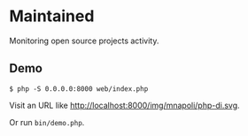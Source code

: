# Maintained

Monitoring open source projects activity.

## Demo

    $ php -S 0.0.0.0:8000 web/index.php

Visit an URL like [http://localhost:8000/img/mnapoli/php-di.svg](http://localhost:8000/img/mnapoli/php-di.svg).

Or run `bin/demo.php`.
